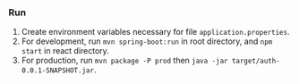 ### Run

1. Create environment variables necessary for file `application.properties`.
2. For development, run `mvn spring-boot:run` in root directory, and `npm start` in react directory.
3. For production, run `mvn package -P prod` then `java -jar target/auth-0.0.1-SNAPSHOT.jar`.